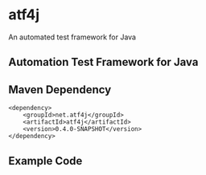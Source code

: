 # atf4j
An automated test framework for Java
## Automation Test Framework for Java

## Maven Dependency

	<dependency>
		<groupId>net.atf4j</groupId>
		<artifactId>atf4j</artifactId>
		<version>0.4.0-SNAPSHOT</version>
	</dependency>

## Example Code
